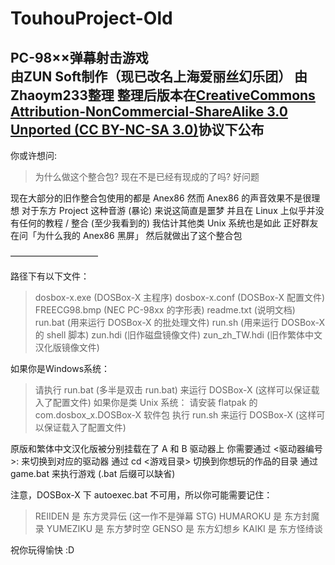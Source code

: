 # TouhouProject-Old
PC-98××弹幕射击游戏  
由ZUN Soft制作（现已改名上海爱丽丝幻乐团）
由Zhaoym233整理
整理后版本在[CreativeCommons Attribution-NonCommercial-ShareAlike 3.0 Unported (CC BY-NC-SA 3.0)](https://creativecommons.org/licenses/by-nc-sa/3.0/)协议下公布
---
你或许想问:
> 为什么做这个整合包? 现在不是已经有现成的了吗?
好问题

现在大部分的旧作整合包使用的都是 Anex86
然而 Anex86 的声音效果不是很理想
对于东方 Project 这种音游 (暴论) 来说这简直是噩梦
并且在 Linux 上似乎并没有任何的教程 / 整合 (至少我看到的)
我估计其他类 Unix 系统也是如此
正好群友在问「为什么我的 Anex86 黑屏」
然后就做出了这个整合包

——————————

路径下有以下文件：
> dosbox-x.exe		(DOSBox-X 主程序)
> dosbox-x.conf		(DOSBox-X 配置文件)
> FREECG98.bmp		(NEC PC-98xx 的字形表)
> readme.txt		(说明文档)
> run.bat		(用来运行 DOSBox-X 的批处理文件)
> run.sh		(用来运行 DOSBox-X 的 shell 脚本)
> zun.hdi		(旧作磁盘镜像文件)
> zun_zh_TW.hdi		(旧作繁体中文汉化版镜像文件)

如果你是Windows系统：
> 请执行 run.bat (多半是双击 run.bat) 来运行 DOSBox-X (这样可以保证载入了配置文件)
如果你是类 Unix 系统：
> 请安装 flatpak 的 com.dosbox_x.DOSBox-X 软件包
> 执行 run.sh 来运行 DOSBox-X (这样可以保证载入了配置文件)

原版和繁体中文汉化版被分别挂载在了 A 和 B 驱动器上
你需要通过 <驱动器编号>: 来切换到对应的驱动器
通过 cd <游戏目录> 切换到你想玩的作品的目录
通过 game.bat 来执行游戏 (.bat 后缀可以缺省)

注意，DOSBox-X 下 autoexec.bat 不可用，所以你可能需要记住：
> REIIDEN 是 东方灵异伝 (这一作不是弹幕 STG)
> HUMAROKU 是 东方封魔录
> YUMEZIKU 是 东方梦时空
> GENSO	是 东方幻想乡
> KAIKI	是 东方怪绮谈

祝你玩得愉快 :D
